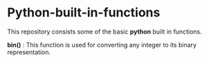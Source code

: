 # Python-built-in-functions
This repository consists some of the basic **python** built in functions.

**bin()** : This function is used for converting any integer to its binary representation.
